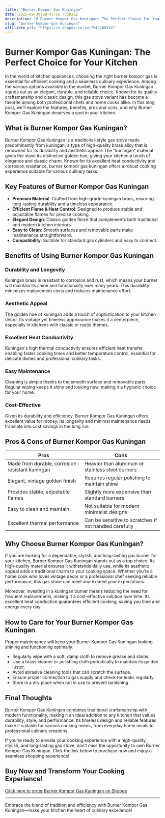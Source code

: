 ```yaml
---
title: "Burner Kompor Gas Kuningan"
date: 2025-09-30T09:47:56.785820Z
description: "# Burner Kompor Gas Kuningan: The Perfect Choice for Your Kitchen..."
slug: "burner-kompor-gas-kuningan"
affiliate_url: "https://s.shopee.co.id/7V44C68VX2"
---
```

# Burner Kompor Gas Kuningan: The Perfect Choice for Your Kitchen

In the world of kitchen appliances, choosing the right burner kompor gas is essential for efficient cooking and a seamless culinary experience. Among the various options available in the market, Burner Kompor Gas Kuningan stands out as an elegant, durable, and reliable choice. Known for its quality craftsmanship and classic design, this gas stove variant has become a favorite among both professional chefs and home cooks alike. In this blog post, we’ll explore the features, benefits, pros and cons, and why Burner Kompor Gas Kuningan deserves a spot in your kitchen.

## What is Burner Kompor Gas Kuningan?

Burner Kompor Gas Kuningan is a traditional-style gas stove made predominantly from kuningan, a type of high-quality brass alloy that is renowned for its durability and aesthetic appeal. The "kuningan" material gives the stove its distinctive golden hue, giving your kitchen a touch of elegance and classic charm. Known for its excellent heat conductivity and corrosion resistance, burner kompor gas kuningan offers a robust cooking experience suitable for various culinary tasks.

## Key Features of Burner Kompor Gas Kuningan

- **Premium Material**: Crafted from high-grade kuningan brass, ensuring long-lasting durability and a timeless appearance.
- **Efficient Flame & Heat Control**: Designed to produce stable and adjustable flames for precise cooking.
- **Elegant Design**: Classic golden finish that complements both traditional and modern kitchen interiors.
- **Easy to Clean**: Smooth surfaces and removable parts make maintenance straightforward.
- **Compatibility**: Suitable for standard gas cylinders and easy to connect.

## Benefits of Using Burner Kompor Gas Kuningan

### Durability and Longevity
Kuningan brass is resistant to corrosion and rust, which means your burner will maintain its shine and functionality over many years. This durability minimizes replacement costs and reduces maintenance effort.

### Aesthetic Appeal
The golden hue of kuningan adds a touch of sophistication to your kitchen decor. Its vintage yet timeless appearance makes it a centerpiece, especially in kitchens with classic or rustic themes.

### Excellent Heat Conductivity
Kuningan's high thermal conductivity ensures efficient heat transfer, enabling faster cooking times and better temperature control, essential for delicate dishes and professional culinary tasks.

### Easy Maintenance
Cleaning is simple thanks to the smooth surface and removable parts. Regular wiping keeps it shiny and looking new, making it a hygienic choice for your home.

### Cost-Effective
Given its durability and efficiency, Burner Kompor Gas Kuningan offers excellent value for money. Its longevity and minimal maintenance needs translate into cost savings in the long run.

## Pros & Cons of Burner Kompor Gas Kuningan

| Pros                                              | Cons                                              |
|---------------------------------------------------|---------------------------------------------------|
| Made from durable, corrosion-resistant kuningan | Heavier than aluminum or stainless steel burners |
| Elegant, vintage golden finish                   | Requires regular polishing to maintain shine  |
| Provides stable, adjustable flames             | Slightly more expensive than standard burners |
| Easy to clean and maintain                      | Not suitable for modern minimalist designs     |
| Excellent thermal performance                   | Can be sensitive to scratches if not handled carefully |

## Why Choose Burner Kompor Gas Kuningan?

If you are looking for a dependable, stylish, and long-lasting gas burner for your kitchen, Burner Kompor Gas Kuningan stands out as a top choice. Its high-quality material ensures it withstands daily use, while its aesthetic appeal adds a traditional charm to your cooking space. Whether you’re a home cook who loves vintage decor or a professional chef seeking reliable performance, this gas stove can meet and exceed your expectations.

Moreover, investing in a kuningan burner means reducing the need for frequent replacements, making it a cost-effective solution over time. Its excellent heat conduction guarantees efficient cooking, saving you time and energy every day.

## How to Care for Your Burner Kompor Gas Kuningan

Proper maintenance will keep your Burner Kompor Gas Kuningan looking shining and functioning optimally:

- Regularly wipe with a soft, damp cloth to remove grease and stains.
- Use a brass cleaner or polishing cloth periodically to maintain its golden luster.
- Avoid abrasive cleaning tools that can scratch the surface.
- Ensure proper connection to gas supply and check for leaks regularly.
- Store in a dry place when not in use to prevent tarnishing.

## Final Thoughts

Burner Kompor Gas Kuningan combines traditional craftsmanship with modern functionality, making it an ideal addition to any kitchen that values durability, style, and performance. Its timeless design and reliable features make it suitable for various cooking needs, from everyday home meals to professional culinary creations.

If you’re ready to elevate your cooking experience with a high-quality, stylish, and long-lasting gas stove, don’t miss the opportunity to own Burner Kompor Gas Kuningan. Click the link below to purchase now and enjoy a seamless shopping experience!

## Buy Now and Transform Your Cooking Experience!  
[Click here to order Burner Kompor Gas Kuningan on Shopee](https://s.shopee.co.id/7V44C68VX2)

---
Embrace the blend of tradition and efficiency with Burner Kompor Gas Kuningan—make your kitchen the heart of culinary excellence!